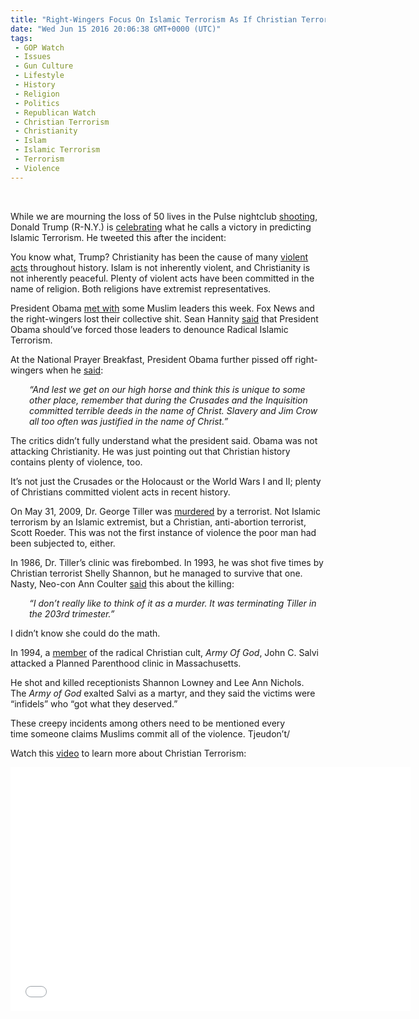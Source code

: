 ```yaml
---
title: "Right-Wingers Focus On Islamic Terrorism As If Christian Terrorism Doesn’t Exist (VIDEO)"
date: "Wed Jun 15 2016 20:06:38 GMT+0000 (UTC)"
tags: 
 - GOP Watch
 - Issues
 - Gun Culture
 - Lifestyle
 - History
 - Religion
 - Politics
 - Republican Watch
 - Christian Terrorism
 - Christianity
 - Islam
 - Islamic Terrorism
 - Terrorism
 - Violence
---
```

<p><!--OffDef--><br>
<!--Ads1--></p><p>While we are mourning the loss of 50 lives in the Pulse nightclub <a href="http://www.liberalamerica.org/2016/06/13/nursing-student-pulse-shooting-risks-life-save-stranger/">shooting</a>, Donald Trump (R-N.Y.) is <a href="http://foreignpolicy.com/2016/06/14/if-islam-is-a-religion-of-violence-so-is-christianity/" onclick="__gaTracker(&apos;send&apos;, &apos;event&apos;, &apos;outbound-article&apos;, &apos;http://foreignpolicy.com/2016/06/14/if-islam-is-a-religion-of-violence-so-is-christianity/&apos;, &apos;celebrating&apos;);" target="_blank">celebrating</a>&#xA0;what he calls a victory in predicting Islamic Terrorism. He tweeted this after the incident:</p><p><script async src="//platform.twitter.com/widgets.js" charset="utf-8"></script></p><p>You know what, Trump? Christianity has been the cause of many <a href="http://www.alternet.org/belief/despite-wingnut-freakout-obama-right-christian-violence-just-bad-muslim-violence" onclick="__gaTracker(&apos;send&apos;, &apos;event&apos;, &apos;outbound-article&apos;, &apos;http://www.alternet.org/belief/despite-wingnut-freakout-obama-right-christian-violence-just-bad-muslim-violence&apos;, &apos;violent acts&apos;);">violent acts</a>&#xA0;throughout&#xA0;history. Islam is not inherently violent, and Christianity is not inherently peaceful. Plenty of violent acts have been committed in the name of religion. Both religions have extremist representatives.</p><p>President Obama <a href="http://www.politico.com/story/2016/06/barack-obama-transcript-isil-orlando-224330" onclick="__gaTracker(&apos;send&apos;, &apos;event&apos;, &apos;outbound-article&apos;, &apos;http://www.politico.com/story/2016/06/barack-obama-transcript-isil-orlando-224330&apos;, &apos;met&#xA0;with&apos;);">met&#xA0;with</a> some Muslim leaders this week. Fox News and the right-wingers lost their collective shit. Sean Hannity <a href="http://mediamatters.org/research/2014/08/21/muslim-leaders-have-roundly-denounced-islamic-s/200498" onclick="__gaTracker(&apos;send&apos;, &apos;event&apos;, &apos;outbound-article&apos;, &apos;http://mediamatters.org/research/2014/08/21/muslim-leaders-have-roundly-denounced-islamic-s/200498&apos;, &apos;said&apos;);">said</a> that President Obama should&#x2019;ve forced those leaders to denounce Radical Islamic Terrorism.</p><p>At the National Prayer Breakfast, President Obama further pissed off right-wingers when he <a href="http://www.alternet.org/belief/despite-wingnut-freakout-obama-right-christian-violence-just-bad-muslim-violence" onclick="__gaTracker(&apos;send&apos;, &apos;event&apos;, &apos;outbound-article&apos;, &apos;http://www.alternet.org/belief/despite-wingnut-freakout-obama-right-christian-violence-just-bad-muslim-violence&apos;, &apos;said&apos;);" target="_blank">said</a>:</p><p style="padding-left: 30px;"><em>&#x201C;And lest we get on our high horse and think this is unique to some other place, remember that during the Crusades and the Inquisition committed terrible deeds in the name of Christ. Slavery and Jim Crow all too often was justified in the name of Christ.&#x201D;</em></p><p>The critics didn&#x2019;t fully understand what the president&#xA0;said. Obama was not attacking Christianity. He was just pointing out that Christian history contains plenty of violence, too.</p><p>It&#x2019;s not just the Crusades or the Holocaust or the World Wars I and II; plenty of Christians committed violent acts in recent history.</p><p>On May 31, 2009, Dr. George Tiller was <a href="http://www.salon.com/2013/08/03/the_10_worst_examples_of_christian_or_far_right_terrorism_partner/" onclick="__gaTracker(&apos;send&apos;, &apos;event&apos;, &apos;outbound-article&apos;, &apos;http://www.salon.com/2013/08/03/the_10_worst_examples_of_christian_or_far_right_terrorism_partner/&apos;, &apos;murdered&apos;);" target="_blank">murdered</a> by a terrorist. Not Islamic terrorism by an Islamic extremist, but a Christian, anti-abortion terrorist, Scott Roeder. This was not the first instance of violence the&#xA0;poor man had been subjected to, either.</p><p>In 1986, Dr. Tiller&#x2019;s&#xA0;clinic was firebombed. In 1993, he was shot five times by Christian terrorist Shelly Shannon, but he managed to survive that one. Nasty, Neo-con Ann Coulter <a href="http://politicalhumor.about.com/od/funnyquotes/a/anncoulter.htm" onclick="__gaTracker(&apos;send&apos;, &apos;event&apos;, &apos;outbound-article&apos;, &apos;http://politicalhumor.about.com/od/funnyquotes/a/anncoulter.htm&apos;, &apos;said&apos;);" target="_blank">said</a> this about the killing:</p><p style="padding-left: 30px;"><em>&#x201C;I don&#x2019;t really like to think of it as a murder.&#xA0;It was terminating Tiller in the 203rd trimester.&#x201D;</em></p><p>I didn&#x2019;t know she could do the&#xA0;math.</p><p>In 1994, a <a href="http://www.salon.com/2013/08/03/the_10_worst_examples_of_christian_or_far_right_terrorism_partner/" onclick="__gaTracker(&apos;send&apos;, &apos;event&apos;, &apos;outbound-article&apos;, &apos;http://www.salon.com/2013/08/03/the_10_worst_examples_of_christian_or_far_right_terrorism_partner/&apos;, &apos;member&apos;);" target="_blank">member</a> of the radical Christian cult,&#xA0;<em>Army Of God</em>, John C. Salvi attacked a Planned Parenthood clinic in Massachusetts.</p><p><!--Ads2--></p><p>He shot and killed receptionists Shannon Lowney and Lee Ann Nichols. The&#xA0;<em>Army of God</em> exalted Salvi&#xA0;as a martyr, and they said the victims were &#x201C;infidels&#x201D; who &#x201C;got what they deserved.&#x201D;</p><p>These creepy incidents among others&#xA0;need to be mentioned every time&#xA0;someone claims&#xA0;Muslims commit all of the violence. Tjeudon&#x2019;t/</p><p>Watch this&#xA0;<a href="https://youtu.be/4QiF-zUmn2o" onclick="__gaTracker(&apos;send&apos;, &apos;event&apos;, &apos;outbound-article&apos;, &apos;https://youtu.be/4QiF-zUmn2o&apos;, &apos;video&apos;);">video</a> to learn more about Christian Terrorism:</p><p><span class="embed-youtube" style="text-align:center; display: block;"><iframe class="youtube-player" type="text/html" width="640" height="390" src="//www.youtube.com/embed/4QiF-zUmn2o?version=3&amp;rel=1&amp;fs=1&amp;autohide=2&amp;showsearch=0&amp;showinfo=1&amp;iv_load_policy=1&amp;wmode=transparent" allowfullscreen="true" style="border:0;"></iframe></span></p>